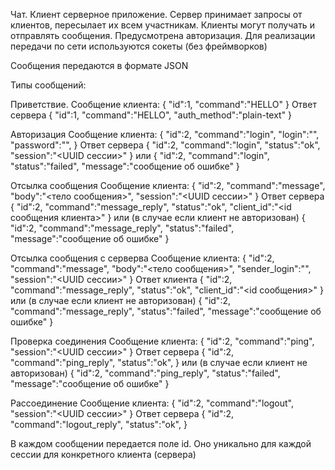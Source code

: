 Чат. Клиент серверное приложение. Сервер принимает запросы от клиентов, пересылает их всем участникам. Клиенты могут получать и отправлять сообщения. Предусмотрена авторизация. Для реализации передачи по сети используются сокеты (без фреймворков)

Сообщения передаются в формате JSON

Типы сообщений:

Приветствие.
Сообщение клиента:
{
"id":1,
"command":"HELLO"
}
Ответ сервера
{
"id":1,
"command":"HELLO",
"auth_method":"plain-text"
}

Авторизация
Сообщение клиента:
{
"id":2,
"command":"login",
"login":"<login>",
"password":"<password>",
}
Ответ сервера
{
"id":2,
"command":"login",
"status":"ok",
"session":"<UUID сессии>"
}
или
{
"id":2,
"command":"login",
"status":"failed",
"message":"сообщение об ошибке"
}

Отсылка сообщения
Сообщение клиента:
{
"id":2,
"command":"message",
"body":"<тело сообщения>",
"session":"<UUID сессии>"
}
Ответ сервера
{
"id":2,
"command":"message_reply",
"status":"ok",
"client_id":"<id сообщения клиента>"
}
или (в случае если клиент не авторизован)
{
"id":2,
"command":"message_reply",
"status":"failed",
"message":"сообщение об ошибке"
}

Отсылка сообщения с серверва
Сообщение клиента:
{
"id":2,
"command":"message",
"body":"<тело сообщения>",
"sender_login":"<login>",
"session":"<UUID сессии>"
}
Ответ клиента
{
"id":2,
"command":"message_reply",
"status":"ok",
"client_id":"<id сообщения>"
}
или (в случае если клиент не авторизован)
{
"id":2,
"command":"message_reply",
"status":"failed",
"message":"сообщение об ошибке"
}

Проверка соединения
Сообщение клиента:
{
"id":2,
"command":"ping",
"session":"<UUID сессии>"
}
Ответ сервера
{
"id":2,
"command":"ping_reply",
"status":"ok",
}
или (в случае если клиент не авторизован)
{
"id":2,
"command":"ping_reply",
"status":"failed",
"message":"сообщение об ошибке"
}

Рассоединение
Сообщение клиента:
{
"id":2,
"command":"logout",
"session":"<UUID сессии>"
}
Ответ сервера
{
"id":2,
"command":"logout_reply",
"status":"ok",
}

В каждом сообщении передается поле id. Оно уникально для каждой сессии для конкретного клиента (сервера)
